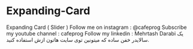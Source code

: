# Expanding-Card
Expanding Card ( Slider )
Follow me on instagram : @cafeprog
Subscribe my youtube channel : cafeprog
Follow my linkedin : Mehrtash Darabi
یک سالایدر خفن ساده که میتونین توی سایت هاتون ازش استفاده کنید.
